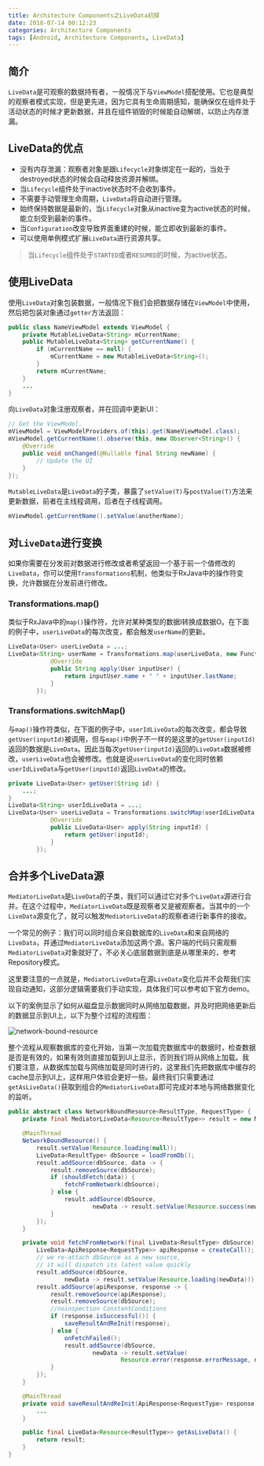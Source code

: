 ```yaml
---
title: Architecture Components之LiveData初探
date: 2018-07-14 00:12:23
categories: Architecture Components
tags: [Android, Architecture Components, LiveData]
---
```


## 简介
`LiveData`是可观察的数据持有者，一般情况下与`ViewModel`搭配使用。它也是典型的观察者模式实现，但是更先进，因为它具有生命周期感知，能确保仅在组件处于活动状态的时候才更新数据，并且在组件销毁的时候能自动解绑，以防止内存泄漏。

## LiveData的优点
- 没有内存泄漏：观察者对象是跟`Lifecycle`对象绑定在一起的，当处于destroyed状态的时候会自动释放资源并解绑。
- 当`Lifecycle`组件处于inactive状态时不会收到事件。
- 不需要手动管理生命周期，`LiveData`将自动进行管理。
- 始终保持数据是最新的，当`Lifecycle`对象从inactive变为active状态的时候，能立刻受到最新的事件。
- 当`Configuration`改变导致界面重建的时候，能立即收到最新的事件。
- 可以使用单例模式扩展`LiveData`进行资源共享。

>当`Lifecycle`组件处于`STARTED`或者`RESUMED`的时候，为active状态。

## 使用LiveData
使用`LiveData`对象包装数据，一般情况下我们会把数据存储在`ViewModel`中使用，然后把包装对象通过`getter`方法返回：
```java
public class NameViewModel extends ViewModel {
    private MutableLiveData<String> mCurrentName;
    public MutableLiveData<String> getCurrentName() {
        if (mCurrentName == null) {
            mCurrentName = new MutableLiveData<String>();
        }
        return mCurrentName;
    }
    ...
}
```

向`LiveData`对象注册观察者，并在回调中更新UI：
```java
// Get the ViewModel.
mViewModel = ViewModelProviders.of(this).get(NameViewModel.class);
mViewModel.getCurrentName().observe(this, new Observer<String>() {
    @Override
    public void onChanged(@Nullable final String newName) {
        // Update the UI
    }
});
```

`MutableLiveData`是`LiveData`的子类，暴露了`setValue(T)`与`postValue(T)`方法来更新数据，前者在主线程调用，后者在子线程调用。 
```java
mViewModel.getCurrentName().setValue(anotherName);
```

## 对`LiveData`进行变换
如果你需要在分发前对数据进行修改或者希望返回一个基于前一个值修改的`LiveData`，你可以使用`Transformations`机制，他类似于RxJava中的操作符变换，允许数据在分发前进行修改。

### Transformations.map()
类似于RxJava中的`map()`操作符，允许对某种类型的数据I转换成数据O。在下面的例子中，`userLiveData`的每次改变，都会触发`userName`的更新。
```java
LiveData<User> userLiveData = ...;
LiveData<String> userName = Transformations.map(userLiveData, new Function<User, String>() {
            @Override
            public String apply(User inputUser) {
                return inputUser.name + " " + inputUser.lastName;
            }
        });
```

### Transformations.switchMap()
与`map()`操作符类似，在下面的例子中，`userIdLiveData`的每次改变，都会导致`getUser(inputId)`被调用，但与`map()`中例子不一样的是这里的`getUser(inputId)`返回的数据是`LiveData`。因此当每次`getUser(inputId)`返回的`LiveData`数据被修改，`userLiveData`也会被修改。也就是说`userLiveData`的变化同时依赖`userIdLiveData`与`getUser(inputId)`返回`LiveData`的修改。
```java
private LiveData<User> getUser(String id) {
    ...;
}
LiveData<String> userIdLiveData = ...;
LiveData<User> userLiveData = Transformations.switchMap(userIdLiveData, new Function<String, LiveData<User>>() {
            @Override
            public LiveData<User> apply(String inputId) {
                return getUser(inputId);
            }
        });
```
## 合并多个LiveData源
`MediatorLiveData`是`LiveData`的子类，我们可以通过它对多个`LiveData`源进行合并。在这个过程中，`MediatorLiveData`既是观察者又是被观察者。当其中的一个`LiveData`源变化了，就可以触发`MediatorLiveData`的观察者进行新事件的接收。

一个常见的例子：我们可以同时组合来自数据库的`LiveData`和来自网络的`LiveData`，并通过`MediatorLiveData`添加这两个源。客户端的代码只需观察`MediatorLiveData`对象就好了，不必关心底层数据到底是从哪里来的，参考Repository模式。

这里要注意的一点就是，`MediatorLiveData`在源`LiveData`变化后并不会帮我们实现自动通知，这部分逻辑需要我们手动实现，具体我们可以参考如下官方demo。

以下的案例显示了如何从磁盘显示数据同时从网络加载数据，并及时把网络更新后的数据显示到UI上，以下为整个过程的流程图：

![network-bound-resource](network-bound-resource.png)

整个流程从观察数据库的变化开始，当第一次加载完数据库中的数据时，检查数据是否是有效的，如果有效则直接加载到UI上显示，否则我们将从网络上加载。我们要注意，从数据库加载与网络加载是同时进行的，这里我们先把数据库中缓存的cache显示到UI上，这样用户体验会更好一些。最终我们只需要通过`getAsLiveData()`获取到组合的`MediatorLiveData`即可完成对本地与网络数据变化的监听。

```java
public abstract class NetworkBoundResource<ResultType, RequestType> {
    private final MediatorLiveData<Resource<ResultType>> result = new MediatorLiveData<>();

    @MainThread
    NetworkBoundResource() {
        result.setValue(Resource.loading(null));
        LiveData<ResultType> dbSource = loadFromDb();
        result.addSource(dbSource, data -> {
            result.removeSource(dbSource);
            if (shouldFetch(data)) {
                fetchFromNetwork(dbSource);
            } else {
                result.addSource(dbSource,
                        newData -> result.setValue(Resource.success(newData)));
            }
        });
    }

    private void fetchFromNetwork(final LiveData<ResultType> dbSource) {
        LiveData<ApiResponse<RequestType>> apiResponse = createCall();
        // we re-attach dbSource as a new source,
        // it will dispatch its latest value quickly
        result.addSource(dbSource,
                newData -> result.setValue(Resource.loading(newData)));
        result.addSource(apiResponse, response -> {
            result.removeSource(apiResponse);
            result.removeSource(dbSource);
            //noinspection ConstantConditions
            if (response.isSuccessful()) {
                saveResultAndReInit(response);
            } else {
                onFetchFailed();
                result.addSource(dbSource,
                        newData -> result.setValue(
                                Resource.error(response.errorMessage, newData)));
            }
        });
    }

    @MainThread
    private void saveResultAndReInit(ApiResponse<RequestType> response) {
        ...
    }

    public final LiveData<Resource<ResultType>> getAsLiveData() {
        return result;
    }
}
```